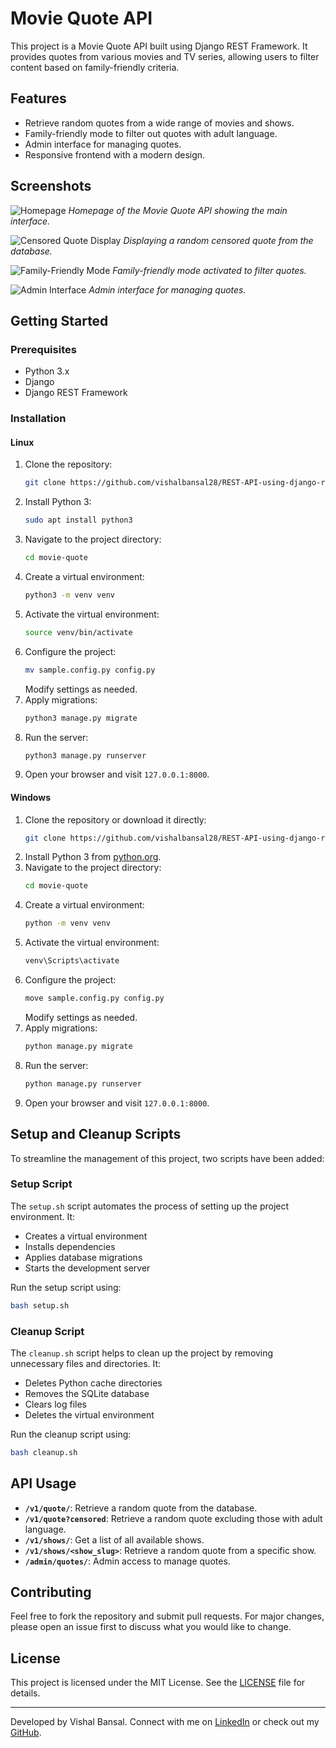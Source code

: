 # Movie Quote API

This project is a Movie Quote API built using Django REST Framework. It provides quotes from various movies and TV series, allowing users to filter content based on family-friendly criteria.

## Features

- Retrieve random quotes from a wide range of movies and shows.
- Family-friendly mode to filter out quotes with adult language.
- Admin interface for managing quotes.
- Responsive frontend with a modern design.

## Screenshots

![Homepage](Screenshot%202024-11-30%20185521.png)
*Homepage of the Movie Quote API showing the main interface.*

![Censored Quote Display](Screenshot%202024-11-30%20185543.png)
*Displaying a random censored quote from the database.*

![Family-Friendly Mode](Screenshot%202024-11-30%20185533.png)
*Family-friendly mode activated to filter quotes.*

![Admin Interface](admin.png)
*Admin interface for managing quotes.*

## Getting Started

### Prerequisites

- Python 3.x
- Django
- Django REST Framework

### Installation

#### Linux

1. Clone the repository:
   ```bash
   git clone https://github.com/vishalbansal28/REST-API-using-django-rest-framework.git
   ```
2. Install Python 3:
   ```bash
   sudo apt install python3
   ```
3. Navigate to the project directory:
   ```bash
   cd movie-quote
   ```
4. Create a virtual environment:
   ```bash
   python3 -m venv venv
   ```
5. Activate the virtual environment:
   ```bash
   source venv/bin/activate
   ```
6. Configure the project:
   ```bash
   mv sample.config.py config.py
   ```
   Modify settings as needed.
7. Apply migrations:
   ```bash
   python3 manage.py migrate
   ```
8. Run the server:
   ```bash
   python3 manage.py runserver
   ```
9. Open your browser and visit `127.0.0.1:8000`.

#### Windows

1. Clone the repository or download it directly:
   ```bash
   git clone https://github.com/vishalbansal28/REST-API-using-django-rest-framework.git
   ```
2. Install Python 3 from [python.org](https://www.python.org/downloads/).
3. Navigate to the project directory:
   ```bash
   cd movie-quote
   ```
4. Create a virtual environment:
   ```bash
   python -m venv venv
   ```
5. Activate the virtual environment:
   ```bash
   venv\Scripts\activate
   ```
6. Configure the project:
   ```bash
   move sample.config.py config.py
   ```
   Modify settings as needed.
7. Apply migrations:
   ```bash
   python manage.py migrate
   ```
8. Run the server:
   ```bash
   python manage.py runserver
   ```
9. Open your browser and visit `127.0.0.1:8000`.

## Setup and Cleanup Scripts

To streamline the management of this project, two scripts have been added:

### Setup Script

The `setup.sh` script automates the process of setting up the project environment. It:
- Creates a virtual environment
- Installs dependencies
- Applies database migrations
- Starts the development server

Run the setup script using:
```bash
bash setup.sh
```

### Cleanup Script

The `cleanup.sh` script helps to clean up the project by removing unnecessary files and directories. It:
- Deletes Python cache directories
- Removes the SQLite database
- Clears log files
- Deletes the virtual environment

Run the cleanup script using:
```bash
bash cleanup.sh
```

## API Usage

- **`/v1/quote/`**: Retrieve a random quote from the database.
- **`/v1/quote?censored`**: Retrieve a random quote excluding those with adult language.
- **`/v1/shows/`**: Get a list of all available shows.
- **`/v1/shows/<show_slug>`**: Retrieve a random quote from a specific show.
- **`/admin/quotes/`**: Admin access to manage quotes.

## Contributing

Feel free to fork the repository and submit pull requests. For major changes, please open an issue first to discuss what you would like to change.

## License

This project is licensed under the MIT License. See the [LICENSE](LICENSE) file for details.

---

Developed by Vishal Bansal. Connect with me on [LinkedIn](https://www.linkedin.com/in/vishal-bansal-62a727192/) or check out my [GitHub](https://github.com/vishalbansal28/REST-API-using-django-rest-framework).
